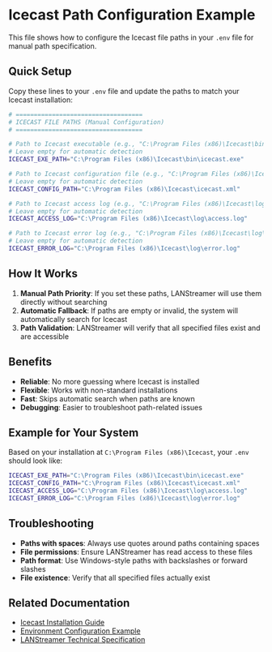 # Icecast Path Configuration Example

This file shows how to configure the Icecast file paths in your `.env` file for manual path specification.

## Quick Setup

Copy these lines to your `.env` file and update the paths to match your Icecast installation:

```bash
# ===================================
# ICECAST FILE PATHS (Manual Configuration)
# ===================================

# Path to Icecast executable (e.g., "C:\Program Files (x86)\Icecast\bin\icecast.exe")
# Leave empty for automatic detection
ICECAST_EXE_PATH="C:\Program Files (x86)\Icecast\bin\icecast.exe"

# Path to Icecast configuration file (e.g., "C:\Program Files (x86)\Icecast\icecast.xml")
# Leave empty for automatic detection
ICECAST_CONFIG_PATH="C:\Program Files (x86)\Icecast\icecast.xml"

# Path to Icecast access log (e.g., "C:\Program Files (x86)\Icecast\log\access.log")
# Leave empty for automatic detection
ICECAST_ACCESS_LOG="C:\Program Files (x86)\Icecast\log\access.log"

# Path to Icecast error log (e.g., "C:\Program Files (x86)\Icecast\log\error.log")
# Leave empty for automatic detection
ICECAST_ERROR_LOG="C:\Program Files (x86)\Icecast\log\error.log"
```

## How It Works

1. **Manual Path Priority**: If you set these paths, LANStreamer will use them directly without searching
2. **Automatic Fallback**: If paths are empty or invalid, the system will automatically search for Icecast
3. **Path Validation**: LANStreamer will verify that all specified files exist and are accessible

## Benefits

- **Reliable**: No more guessing where Icecast is installed
- **Flexible**: Works with non-standard installations
- **Fast**: Skips automatic search when paths are known
- **Debugging**: Easier to troubleshoot path-related issues

## Example for Your System

Based on your installation at `C:\Program Files (x86)\Icecast`, your `.env` should look like:

```bash
ICECAST_EXE_PATH="C:\Program Files (x86)\Icecast\bin\icecast.exe"
ICECAST_CONFIG_PATH="C:\Program Files (x86)\Icecast\icecast.xml"
ICECAST_ACCESS_LOG="C:\Program Files (x86)\Icecast\log\access.log"
ICECAST_ERROR_LOG="C:\Program Files (x86)\Icecast\log\error.log"
```

## Troubleshooting

- **Paths with spaces**: Always use quotes around paths containing spaces
- **File permissions**: Ensure LANStreamer has read access to these files
- **Path format**: Use Windows-style paths with backslashes or forward slashes
- **File existence**: Verify that all specified files actually exist

## Related Documentation

- [Icecast Installation Guide](./icecast-installation.md)
- [Environment Configuration Example](../env-example.md)
- [LANStreamer Technical Specification](../LANStreamer-Technical-Specification.md)
